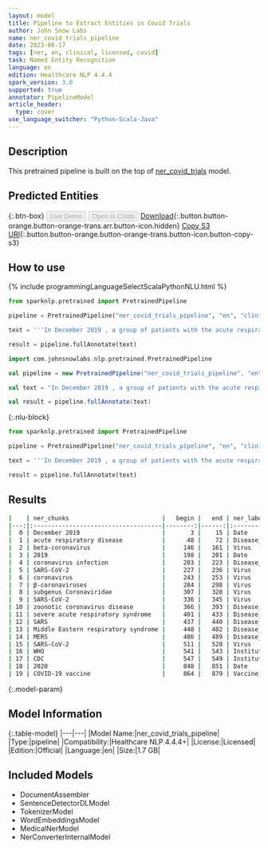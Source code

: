 ```yaml
---
layout: model
title: Pipeline to Extract Entities in Covid Trials
author: John Snow Labs
name: ner_covid_trials_pipeline
date: 2023-06-17
tags: [ner, en, clinical, licensed, covid]
task: Named Entity Recognition
language: en
edition: Healthcare NLP 4.4.4
spark_version: 3.0
supported: true
annotator: PipelineModel
article_header:
  type: cover
use_language_switcher: "Python-Scala-Java"
---
```


## Description

This pretrained pipeline is built on the top of [ner_covid_trials](https://nlp.johnsnowlabs.com/2022/10/19/ner_covid_trials_en.html) model.

## Predicted Entities



{:.btn-box}
<button class="button button-orange" disabled>Live Demo</button>
<button class="button button-orange" disabled>Open in Colab</button>
[Download](https://s3.amazonaws.com/auxdata.johnsnowlabs.com/clinical/models/ner_covid_trials_pipeline_en_4.4.4_3.0_1686993817065.zip){:.button.button-orange.button-orange-trans.arr.button-icon.hidden}
[Copy S3 URI](s3://auxdata.johnsnowlabs.com/clinical/models/ner_covid_trials_pipeline_en_4.4.4_3.0_1686993817065.zip){:.button.button-orange.button-orange-trans.button-icon.button-copy-s3}

## How to use

<div class="tabs-box" markdown="1">
{% include programmingLanguageSelectScalaPythonNLU.html %}

```python
from sparknlp.pretrained import PretrainedPipeline

pipeline = PretrainedPipeline("ner_covid_trials_pipeline", "en", "clinical/models")

text = '''In December 2019 , a group of patients with the acute respiratory disease was detected in Wuhan , Hubei Province of China . A month later , a new beta-coronavirus was identified as the cause of the 2019 coronavirus infection . SARS-CoV-2 is a coronavirus that belongs to the group of β-coronaviruses of the subgenus Coronaviridae . The SARS-CoV-2 is the third known zoonotic coronavirus disease after severe acute respiratory syndrome ( SARS ) and Middle Eastern respiratory syndrome ( MERS ). The diagnosis of SARS-CoV-2 recommended by the WHO , CDC is the collection of a sample from the upper respiratory tract ( nasal and oropharyngeal exudate ) or from the lower respiratory tractsuch as expectoration of endotracheal aspirate and bronchioloalveolar lavage and its analysis using the test of real-time polymerase chain reaction ( qRT-PCR ).In 2020, the first COVID‑19 vaccine was developed and made available to the public through emergency authorizations and conditional approvals.'''

result = pipeline.fullAnnotate(text)
```
```scala
import com.johnsnowlabs.nlp.pretrained.PretrainedPipeline

val pipeline = new PretrainedPipeline("ner_covid_trials_pipeline", "en", "clinical/models")

val text = "In December 2019 , a group of patients with the acute respiratory disease was detected in Wuhan , Hubei Province of China . A month later , a new beta-coronavirus was identified as the cause of the 2019 coronavirus infection . SARS-CoV-2 is a coronavirus that belongs to the group of β-coronaviruses of the subgenus Coronaviridae . The SARS-CoV-2 is the third known zoonotic coronavirus disease after severe acute respiratory syndrome ( SARS ) and Middle Eastern respiratory syndrome ( MERS ). The diagnosis of SARS-CoV-2 recommended by the WHO , CDC is the collection of a sample from the upper respiratory tract ( nasal and oropharyngeal exudate ) or from the lower respiratory tractsuch as expectoration of endotracheal aspirate and bronchioloalveolar lavage and its analysis using the test of real-time polymerase chain reaction ( qRT-PCR ).In 2020, the first COVID‑19 vaccine was developed and made available to the public through emergency authorizations and conditional approvals."

val result = pipeline.fullAnnotate(text)
```

{:.nlu-block}
```python
from sparknlp.pretrained import PretrainedPipeline

pipeline = PretrainedPipeline("ner_covid_trials_pipeline", "en", "clinical/models")

text = '''In December 2019 , a group of patients with the acute respiratory disease was detected in Wuhan , Hubei Province of China . A month later , a new beta-coronavirus was identified as the cause of the 2019 coronavirus infection . SARS-CoV-2 is a coronavirus that belongs to the group of β-coronaviruses of the subgenus Coronaviridae . The SARS-CoV-2 is the third known zoonotic coronavirus disease after severe acute respiratory syndrome ( SARS ) and Middle Eastern respiratory syndrome ( MERS ). The diagnosis of SARS-CoV-2 recommended by the WHO , CDC is the collection of a sample from the upper respiratory tract ( nasal and oropharyngeal exudate ) or from the lower respiratory tractsuch as expectoration of endotracheal aspirate and bronchioloalveolar lavage and its analysis using the test of real-time polymerase chain reaction ( qRT-PCR ).In 2020, the first COVID‑19 vaccine was developed and made available to the public through emergency authorizations and conditional approvals.'''

result = pipeline.fullAnnotate(text)
```
</div>

## Results

```bash
|    | ner_chunks                          |   begin |   end | ner_label                 |   confidence |
|---:|:------------------------------------|--------:|------:|:--------------------------|-------------:|
|  0 | December 2019                       |       3 |    15 | Date                      |     0.99655  |
|  1 | acute respiratory disease           |      48 |    72 | Disease_Syndrome_Disorder |     0.8597   |
|  2 | beta-coronavirus                    |     146 |   161 | Virus                     |     0.6381   |
|  3 | 2019                                |     198 |   201 | Date                      |     0.8117   |
|  4 | coronavirus infection               |     203 |   223 | Disease_Syndrome_Disorder |     0.68335  |
|  5 | SARS-CoV-2                          |     227 |   236 | Virus                     |     0.9605   |
|  6 | coronavirus                         |     243 |   253 | Virus                     |     0.9814   |
|  7 | β-coronaviruses                     |     284 |   298 | Virus                     |     0.9564   |
|  8 | subgenus Coronaviridae              |     307 |   328 | Virus                     |     0.71465  |
|  9 | SARS-CoV-2                          |     336 |   345 | Virus                     |     0.9442   |
| 10 | zoonotic coronavirus disease        |     366 |   393 | Disease_Syndrome_Disorder |     0.922833 |
| 11 | severe acute respiratory syndrome   |     401 |   433 | Disease_Syndrome_Disorder |     0.959725 |
| 12 | SARS                                |     437 |   440 | Disease_Syndrome_Disorder |     0.9959   |
| 13 | Middle Eastern respiratory syndrome |     448 |   482 | Disease_Syndrome_Disorder |     0.9673   |
| 14 | MERS                                |     486 |   489 | Disease_Syndrome_Disorder |     0.9759   |
| 15 | SARS-CoV-2                          |     511 |   520 | Virus                     |     0.9027   |
| 16 | WHO                                 |     541 |   543 | Institution               |     0.9917   |
| 17 | CDC                                 |     547 |   549 | Institution               |     0.8296   |
| 18 | 2020                                |     848 |   851 | Date                      |     0.9997   |
| 19 | COVID‑19 vaccine                    |     864 |   879 | Vaccine_Name              |     0.87505  |
```

{:.model-param}
## Model Information

{:.table-model}
|---|---|
|Model Name:|ner_covid_trials_pipeline|
|Type:|pipeline|
|Compatibility:|Healthcare NLP 4.4.4+|
|License:|Licensed|
|Edition:|Official|
|Language:|en|
|Size:|1.7 GB|

## Included Models

- DocumentAssembler
- SentenceDetectorDLModel
- TokenizerModel
- WordEmbeddingsModel
- MedicalNerModel
- NerConverterInternalModel